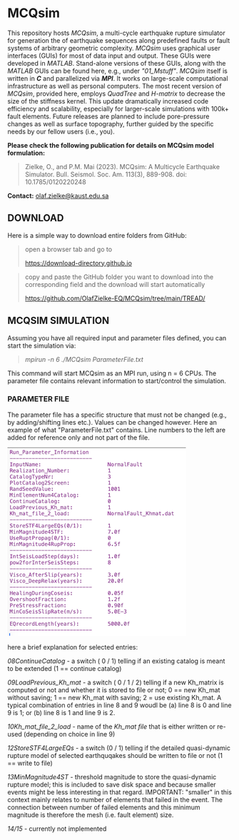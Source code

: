 # MCQsim

This repository hosts _MCQsim_, a multi-cycle earthquake rupture simulator for generation the of earthquake sequences along predefined faults or fault systems of arbitrary geometric complexity. _MCQsim_ uses graphical user interfaces (GUIs) for most of data input and output. These GUIs were developed in _MATLAB_. Stand-alone versions of these GUIs, along with the _MATLAB_ GUIs can be found here, e.g., under _"01_Mstuff"_. _MCQsim_ itself is written in **_C_** and parallelized via **_MPI_**. It works on large-scale computational infrastructure as well as personal computers.
The most recent version of _MCQsim_, provided here, employs _QuadTree_ and _H-matrix_ to decrease the size of the stiffness kernel. This update dramatically increased code efficiency and scalability, especially for larger-scale simulations with 100k+ fault elements. Future releases are planned to include pore-pressure changes as well as surface topography, further guided by the specific needs by our fellow users (i.e., you).

**Please check the following publication for details on MCQsim model formulation:**

> Zielke, O., and P.M. Mai (2023). MCQsim: A Multicycle Earthquake Simulator. Bull. Seismol. Soc. Am. 113(3), 889-908. doi: 10.1785/0120220248

**Contact:** olaf.zielke@kaust.edu.sa



## DOWNLOAD
  Here is a simple way to download entire folders from GitHub:

> open a browser tab and go to
> 
>  https://download-directory.github.io

> copy and paste the GitHub folder you want to download into the corresponding field and the download will start automatically
> 
> https://github.com/OlafZielke-EQ/MCQsim/tree/main/TREAD/







  

## MCQSIM SIMULATION
  Assuming you have all required input and parameter files defined, you can start the simulation via:

 > _mpirun -n 6 ./MCQsim ParameterFile.txt_

  This command will start MCQsim as an MPI run, using n = 6 CPUs. The parameter file contains relevant information to start/control the simulation.

### PARAMETER FILE  
  The parameter file has a specific structure that must not be changed (e.g., by adding/shifting lines etc.). Values can be changed however. Here an example of what "ParameterFile.txt" contains. Line numbers to the left are added for reference only and not part of the file.

![this is an example parameter file](https://github.com/OlafZielke-EQ/MCQsim/blob/main/pagematerial/ParameterFileScreenShot.png)

here a brief explanation for selected entries:

_08ContinueCatalog_      - a switch ( 0 / 1) telling if an existing catalog is meant to be extended (1 == continue catalog)

_09LoadPrevious_Kh_mat_  - a switch ( 0 / 1 / 2) telling if a new Kh_matrix is computed or not and whether it is stored to file or not; 0 == new Kh_mat without saving; 1 == new Kh_mat with saving; 2 = use existing Kh_mat. A typical combination of entries in line 8 and 9 woudl be (a) line 8 is 0 and line 9 is 1; or (b) line 8 is 1 and line 9 is 2.

_10Kh_mat_file_2_load_   - name of the _Kh_mat file_ that is either written or re-used (depending on choice in line 9)

_12StoreSTF4LargeEQs_    - a switch (0 / 1) telling if the detailed quasi-dynamic rupture model of selected earthquqakes should be written to file or not (1 == write to file)

_13MinMagnitude4ST_      - threshold magnitude to store the quasi-dynamic rupture model; this is included to save disk space and because smaller events might be less interesting in that regard. IMPORTANT: "smaller" in this context mainly relates to number of elements that failed in the event. The connection between number of failed elements and this minimum magnitude is therefore the mesh (i.e. fault element) size.

_14/15_                 - currently not implemented
